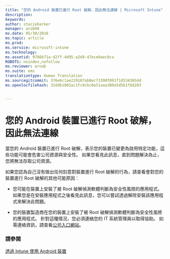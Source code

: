 ```yaml
---
title: "您的 Android 裝置已進行 Root 破解，因此無法連線 | Microsoft Intune"
description: 
keywords: 
author: staciebarker
manager: arob98
ms.date: 05/30/2016
ms.topic: article
ms.prod: 
ms.service: microsoft-intune
ms.technology: 
ms.assetid: 9786b71a-d2ff-4d95-a2d9-47ece0aec8ca
ROBOTS: noindex,nofollow
ms.reviewer: arnab
ms.suite: ems
translationtype: Human Translation
ms.sourcegitcommit: 376e6c1ae229187ab8ec73390f091f1d534365dd
ms.openlocfilehash: 32ddb1865ac1fc8cbc0e51aaa380a5d561f8d203


---
```



# 您的 Android 裝置已進行 Root 破解，因此無法連線

當您的 Android 裝置已進行 Root 破解，表示您的裝置已變更為啟用特定功能，這些功能可能會危害公司資源與安全性。 如果您看見此訊息，直到問題解決為止，您將無法存取公司資源。 

如果您認為自己沒有做出任何刻意對裝置進行 Root 破解的行為，請查看會對您的裝置進行 Root 破解的其他可能原因：

- 您可能在裝置上安裝了被 Root 破解偵測軟體判斷為安全性風險的應用程式。 如果您是在安裝應用程式之後看見此訊息，您可以嘗試透過解除安裝該應用程式來解決此問題。

- 您的裝置製造商在您的裝置上安裝了被 Root 破解偵測軟體判斷為安全性風險的應用程式。 針對這種情況，您必須連絡您的 IT 系統管理員以取得協助。 如需連絡資訊，請查看[公司入口網站](http://portal.manage.microsoft.com)。


### 請參閱
[透過 Intune 使用 Android 裝置](using-your-android-device-with-intune.md)


<!--HONumber=Jul16_HO3-->


